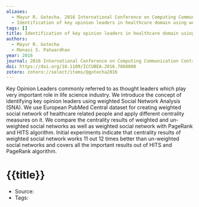 ```yaml
---
aliases:
  - Mayur R. Gotecha. 2016 International Conference on Computing Communication Control and automation (ICCUBEA). 2016
  - Identification of key opinion leaders in healthcare domain using weighted Social Network Analysis
tags: []
title: Identification of key opinion leaders in healthcare domain using weighted Social Network Analysis
authors:
  - Mayur R. Gotecha
  - Manasi S. Patwardhan
year: 2016
journal: 2016 International Conference on Computing Communication Control and automation (ICCUBEA)
doi: https://doi.org/10.1109/ICCUBEA.2016.7860000
zotero: zotero://select/items/@gotecha2016
---
```

<!-- START_ABSTRACT -->
Key Opinion Leaders commonly referred to as thought leaders which play very important role in life science industry. We introduce the concept of identifying key opinion leaders using weighted Social Network Analysis (SNA). We use European PubMed Central dataset for creating weighted social network of healthcare related people and apply different centrality measures on it. We compare the centrality results of weighted and un-weighted social networks as well as weighted social network with PageRank and HITS algorithm. Initial experiments indicate that centrality results of weighted social network works 11 out 12 times better than un-weighted social networks and covers all the important results out of HITS and PageRank algorithm.
<!-- END_ABSTRACT -->

<!-- START_TEMPLATE -->
# {{title}}

- Source:
- Tags: 
<!-- END_TEMPLATE -->